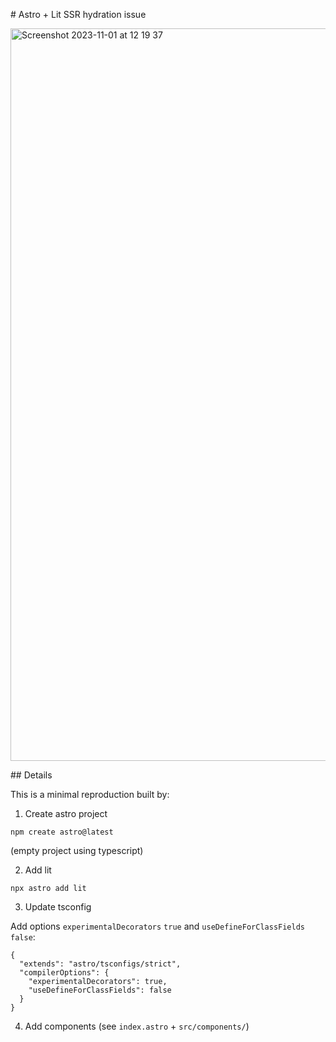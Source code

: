 # Astro + Lit SSR hydration issue

<img width="1172" alt="Screenshot 2023-11-01 at 12 19 37" src="https://github.com/malcolmstill/astro-lit-hydration-issue/assets/2567177/d3453980-6e1d-407b-a6f7-29fef716b643">

## Details

This is a minimal reproduction built by:

1. Create astro project
```
npm create astro@latest
```

(empty project using typescript)

2. Add lit

```
npx astro add lit
```

3. Update tsconfig

Add options `experimentalDecorators` `true` and `useDefineForClassFields` `false`:

```
{
  "extends": "astro/tsconfigs/strict",
  "compilerOptions": {
    "experimentalDecorators": true,
    "useDefineForClassFields": false
  }
}

```

4. Add components (see `index.astro` + `src/components/`)
